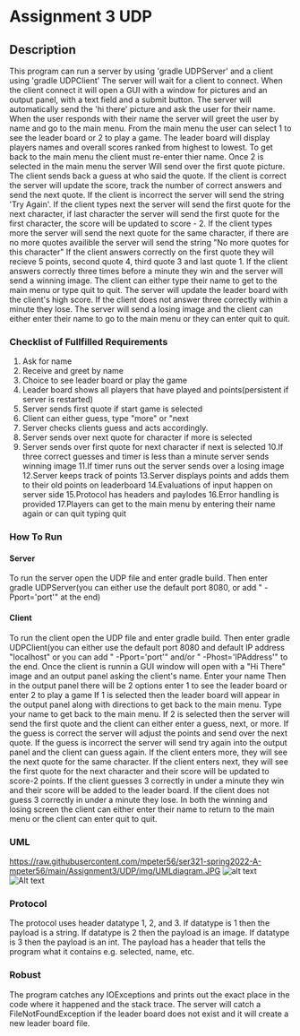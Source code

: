 # Assignment 3 UDP

## Description
This program can run a server by using 'gradle UDPServer' and a client using 'gradle UDPClient'
The server will wait for a client to connect. When the client connect it will open a GUI
with a window for pictures and an output panel, with a text field and a submit button.
The server will automatically send the 'hi there' picture and ask the user for their name.
When the user responds with their name the server will greet the user by name and go to the main menu.
From the main menu the user can select 1 to see the leader board or 2 to play a game.
The leader board will display players names and overall scores ranked from highest to lowest.
To get back to the main menu the client must re-enter thier name.
Once 2 is selected in the main menu the server Will send over the first quote picture.
The client sends back a guess at who said the quote.
If the client is correct the server will update the score, track the number of correct answers and send
the next quote.
If the client is incorrect the server will send the string 'Try Again'.
If the client types next the server will send the first quote for the next character, if last character
the server will send the first quote for the first character, the score will be updated to score - 2.
If the client types more the server will send the next quote for the same character, if there are no
more quotes availible the server will send the string "No more quotes for this character"
If the client answers correctly on the first quote they will recieve 5 points, second quote 4, third 
quote 3 and last quote 1. 
If the client answers correctly three times before a minute they win and the server will send a winning
image.
The client can either type their name to get to the main menu or type quit to quit.
The server will update the leader board with the client's high score.
If the client does not answer three correctly within a minute they lose. The server will send a losing 
image and the client can either enter their name to go to the main menu or they can enter quit to quit.

### Checklist of Fullfilled Requirements

1. Ask for name
2. Receive and greet by name
3. Choice to see leader board or play the game
4. Leader board shows all players that have played and points(persistent if server is restarted)
5. Server sends first quote if start game is selected
6. Client can either guess, type "more" or "next
7. Server checks clients guess and acts accordingly.
8. Server sends over next quote for character if more is selected
9. Server sends over first quote for next character if next is selected
10.If three correct guesses and timer is less than a minute server sends winning image
11.If timer runs out the server sends over a losing image
12.Server keeps track of points
13.Server displays points and adds them to their old points on leaderboard
14.Evaluations of input happen on server side
15.Protocol has headers and paylodes
16.Error handling is provided
17.Players can get to the main menu by entering their name again or can quit typing quit

### How To Run
#### Server
To run the server open the UDP file and enter gradle build.
Then enter gradle UDPServer(you can either use the default port 8080, or add " -Pport='port'" at the end)
#### Client
To run the client open the UDP file and enter gradle build.
Then enter gradle UDPClient(you can either use the default port 8080 and default IP address "localhost"
or you can add " -Pport='port'" and/or " -Phost='IPAddress'" to the end.
Once the client is runnin a GUI window will open with a "Hi There" image and an output panel asking the 
client's name.
Enter your name
Then in the output panel there will be 2 options enter 1 to see the leader board or enter 2 to play a game
If 1 is selected then the leader board will appear in the output panel along with directions to get back
to the main menu.
Type your name to get back to the main menu.
If 2 is selected then the server will send the first quote and the client can either enter a guess, next,
or more.
If the guess is correct the server will adjust the points and send over the next quote.
If the guess is incorrect the server will send try again into the output panel and the client can guess again.
If the client enters more, they will see the next quote for the same character.
If the client enters next, they will see the first quote for the next character and their score will be 
updated to score-2 points.
If the client guesses 3 correctly in under a minute they win and their score will be added to the leader board.
If the client does not guess 3 correctly in under a minute they lose.
In both the winning and losing screen the client can either enter their name to return to the main menu or
the client can enter quit to quit. 

### UML
https://raw.githubusercontent.com/mpeter56/ser321-spring2022-A-mpeter56/main/Assignment3/UDP/img/UMLdiagram.JPG
![alt text](https://github.com/mpeter56/ser321-spring2022-A-mpeter56/Assignment3/UDP/img/UMLdiagram.JPG)
![Alt text](\img\UMLdiagram.JPG?raw=true "Title")

### Protocol
The protocol uses header datatype 1, 2, and 3.
If datatype is 1 then the payload is a string. 
If datatype is 2 then the payload is an image.
If datatype is 3 then the payload is an int.
The payload has a header that tells the program what it contains e.g. selected, name, etc.

### Robust

The program catches any IOExceptions and prints out the exact place in the code where it happened
and the stack trace. 
The server will catch a FileNotFoundException if the leader board does not exist and it will create
a new leader board file.
